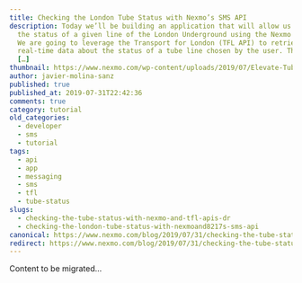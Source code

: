 ```yaml
---
title: Checking the London Tube Status with Nexmo’s SMS API
description: Today we’ll be building an application that will allow us to check
  the status of a given line of the London Underground using the Nexmo SMS API.
  We are going to leverage the Transport for London (TFL API) to retrieve
  real-time data about the status of a tube line chosen by the user. The trigger
  […]
thumbnail: https://www.nexmo.com/wp-content/uploads/2019/07/Elevate-Tube-Status.png
author: javier-molina-sanz
published: true
published_at: 2019-07-31T22:42:36
comments: true
category: tutorial
old_categories:
  - developer
  - sms
  - tutorial
tags:
  - api
  - app
  - messaging
  - sms
  - tfl
  - tube-status
slugs:
  - checking-the-tube-status-with-nexmo-and-tfl-apis-dr
  - checking-the-london-tube-status-with-nexmoand8217s-sms-api
canonical: https://www.nexmo.com/blog/2019/07/31/checking-the-tube-status-with-nexmo-and-tfl-apis-dr
redirect: https://www.nexmo.com/blog/2019/07/31/checking-the-tube-status-with-nexmo-and-tfl-apis-dr
---
```

Content to be migrated...